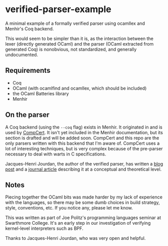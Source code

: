 # verified-parser-example
A minimal example of a formally verified parser using ocamllex and Menhir's Coq
backend.

This would seem to be simpler than it is, as the interaction between the lexer
(directly generated OCaml) and the parser (OCaml extracted from generated Coq)
is nonobvious, not standardized, and generally undocumented.

## Requirements

* Coq
* OCaml (with ocamlfind and ocamllex, which should be included)
* the OCaml Batteries library
* Menhir

## On the parser

A Coq backend (using the `--coq` flag) exists in Menhir. It
originated in and is used by [CompCert](http://compcert.inria.fr/). It isn't
yet included in the Menhir documentation, but its section is drafted and will
be added soon.  CompCert and this repo are the only parsers written with this
backend that I'm aware of. CompCert uses a lot of interesting techniques, but
is very complex because of the pre-parser necessary to deal with warts in
C specifications.

Jacques-Henri Jourdan, the author of the verified parser, has written a
[blog post](http://gallium.inria.fr/~scherer/gagallium/verifying-a-parser-for-a-c-compiler/index.html)
and a [journal article](http://gallium.inria.fr/~xleroy/publi/validated-parser.pdf)
describing it at a conceptual and theoretical level.

## Notes

Piecing together the OCaml bits was made harder by my lack of experience with
the languages, so there may be some dumb choices in build strategy, style,
conventions, etc. If you notice any, please let me know.

This was written as part of Joe Politz's programming languages seminar at
Swarthmore College. It's an early step in our investigation of verifying
kernel-level interpreters such as BPF.

Thanks to Jacques-Henri Jourdan, who was very open and helpful.
